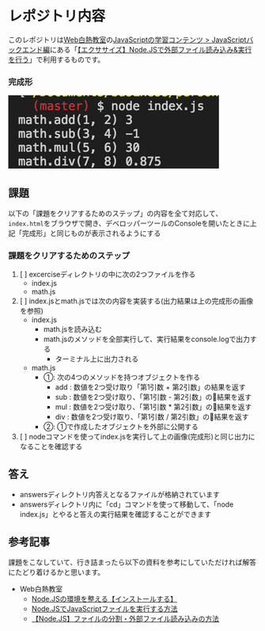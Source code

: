 # レポジトリ内容

このレポジトリは[Web白熱教室](https://tsuyopon.xyz/)の[JavaScriptの学習コンテンツ > JavaScriptバックエンド編](https://tsuyopon.xyz/learning-contents/web-dev/javascript/backend/)にある「[【エクササイズ】Node.JSで外部ファイル読み込み&実行を行う](https://tsuyopon.xyz/learning-contents/web-dev/javascript/backend/js-excercise-for-backend-1/)」で利用するものです。


### 完成形

![完成形](./images/assignment.png)

## 課題

以下の「課題をクリアするためのステップ」の内容を全て対応して、`index.html`をブラウザで開き、デベロッパーツールのConsoleを開いたときに上記「完成形」と同じものが表示されるようにする

### 課題をクリアするためのステップ

1. [ ] excerciseディレクトリの中に次の2つファイルを作る
    - index.js
    - math.js
2. [ ] index.jsとmath.jsでは次の内容を実装する(出力結果は上の完成形の画像を参照)
    - index.js
        - math.jsを読み込む
        - math.jsのメソッドを全部実行して、実行結果をconsole.logで出力する
            - ターミナル上に出力される
    - math.js
        - ①: 次の4つのメソッドを持つオブジェクトを作る
            - add : 数値を2つ受け取り「第1引数 + 第2引数」の結果を返す
            - sub : 数値を2つ受け取り、「第1引数 - 第2引数」の結果を返す
            - mul : 数値を2つ受け取り、「第1引数 * 第2引数」の結果を返す
            - div : 数値を2つ受け取り、「第1引数 / 第2引数」の結果を返す
        - ②: ①で作成したオブジェクトを外部に公開する
3. [ ] nodeコマンドを使ってindex.jsを実行して上の画像(完成形)と同じ出力になることを確認する

## 答え

- answersディレクトリ内答えとなるファイルが格納されています
- answersディレクトリ内に「cd」コマンドを使って移動して、「node index.js」とやると答えの実行結果を確認することができます

## 参考記事

課題をこなしていて、行き詰まったら以下の資料を参考にしていただければ解答にたどり着けるかと思います。


- Web白熱教室
  - [Node.JSの環境を整える【インストールする】](https://tsuyopon.xyz/learning-contents/web-dev/javascript/backend/setup-nodejs-environment/)
  - [Node.JSでJavaScriptファイルを実行する方法](https://tsuyopon.xyz/learning-contents/web-dev/javascript/backend/how-to-run-javascript-with-nodejs/)
  - [【Node.JS】ファイルの分割・外部ファイル読み込みの方法](https://tsuyopon.xyz/learning-contents/web-dev/javascript/backend/how-to-load-other-js-files-in-nodejs/)